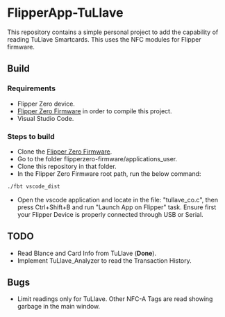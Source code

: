# FlipperApp-TuLlave

This repository contains a simple personal project to add the capability of reading TuLlave Smartcards. This uses the NFC modules for Flipper firmware.

## Build

### Requirements

* Flipper Zero device.
* [Flipper Zero Firmware](https://github.com/flipperdevices/flipperzero-firmware) in order to compile this project.
* Visual Studio Code.

### Steps to build

* Clone the [Flipper Zero Firmware](https://github.com/flipperdevices/flipperzero-firmware).
* Go to the folder flipperzero-firmware/applications_user.
* Clone this repository in that folder. 
* In the Flipper Zero Firmware root path, run the below command:

```bash
./fbt vscode_dist
```
* Open the vscode application and locate in the file: "tullave_co.c", then press Ctrl+Shift+B and run "Launch App on Flipper" task. Ensure first your Flipper Device is properly connected through USB or Serial.

## TODO

* Read Blance and Card Info from TuLlave (**Done**).
* Implement TuLlave_Analyzer to read the Transaction History.

## Bugs

* Limit readings only for TuLlave. Other NFC-A Tags are read showing garbage in the main window.